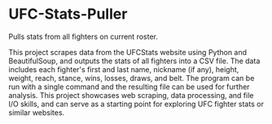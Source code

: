 # UFC-Stats-Puller
Pulls stats from all fighters on current roster.

This project scrapes data from the UFCStats website using Python and BeautifulSoup, and outputs the stats of all fighters into a CSV file. The data includes each fighter's first and last name, nickname (if any), height, weight, reach, stance, wins, losses, draws, and belt. The program can be run with a single command and the resulting file can be used for further analysis. This project showcases web scraping, data processing, and file I/O skills, and can serve as a starting point for exploring UFC fighter stats or similar websites.
